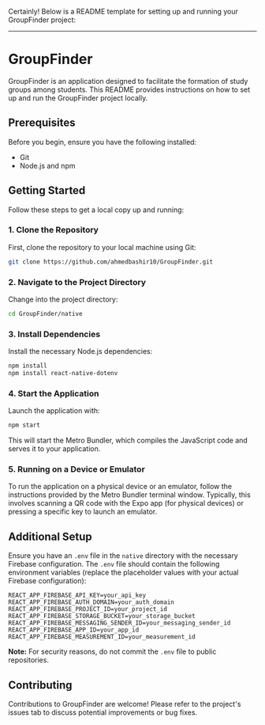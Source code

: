 Certainly! Below is a README template for setting up and running your GroupFinder project:

---

# GroupFinder

GroupFinder is an application designed to facilitate the formation of study groups among students. This README provides instructions on how to set up and run the GroupFinder project locally.

## Prerequisites

Before you begin, ensure you have the following installed:
- Git
- Node.js and npm

## Getting Started

Follow these steps to get a local copy up and running:

### 1. Clone the Repository

First, clone the repository to your local machine using Git:

```bash
git clone https://github.com/ahmedbashir10/GroupFinder.git
```

### 2. Navigate to the Project Directory

Change into the project directory:

```bash
cd GroupFinder/native
```

### 3. Install Dependencies

Install the necessary Node.js dependencies:

```bash
npm install
npm install react-native-dotenv
```

### 4. Start the Application

Launch the application with:

```bash
npm start
```

This will start the Metro Bundler, which compiles the JavaScript code and serves it to your application.

### 5. Running on a Device or Emulator

To run the application on a physical device or an emulator, follow the instructions provided by the Metro Bundler terminal window. Typically, this involves scanning a QR code with the Expo app (for physical devices) or pressing a specific key to launch an emulator.

## Additional Setup

Ensure you have an `.env` file in the `native` directory with the necessary Firebase configuration. The `.env` file should contain the following environment variables (replace the placeholder values with your actual Firebase configuration):

```
REACT_APP_FIREBASE_API_KEY=your_api_key
REACT_APP_FIREBASE_AUTH_DOMAIN=your_auth_domain
REACT_APP_FIREBASE_PROJECT_ID=your_project_id
REACT_APP_FIREBASE_STORAGE_BUCKET=your_storage_bucket
REACT_APP_FIREBASE_MESSAGING_SENDER_ID=your_messaging_sender_id
REACT_APP_FIREBASE_APP_ID=your_app_id
REACT_APP_FIREBASE_MEASUREMENT_ID=your_measurement_id
```

**Note:** For security reasons, do not commit the `.env` file to public repositories.

## Contributing

Contributions to GroupFinder are welcome! Please refer to the project's issues tab to discuss potential improvements or bug fixes.

